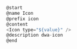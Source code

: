 ```javascript

@start
@name Icon
@prefix icon
@content
<Icon type="${value}" />
@description dwa-icon
@end

```